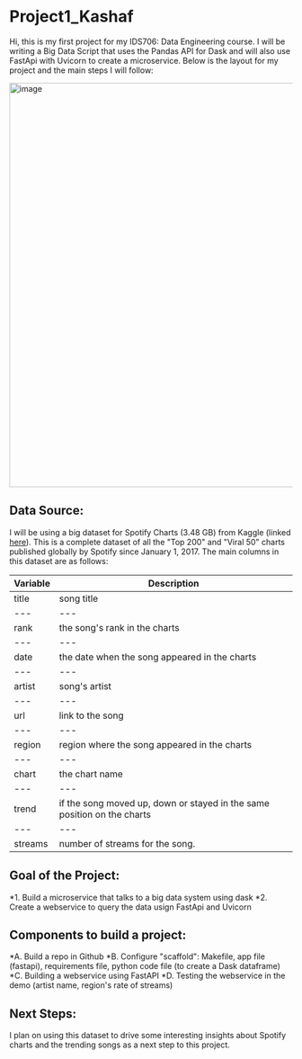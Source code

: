 # Project1_Kashaf

Hi, this is my first project for my IDS706: Data Engineering course. I will be writing a Big Data Script that uses the Pandas API for Dask and will also use FastApi with Uvicorn to create a microservice. Below is the layout for my project and the main steps I will follow:


<img width="719" alt="image" src="https://user-images.githubusercontent.com/111402572/190930583-6394d54e-79e6-4461-b0b5-d663b3ae2be5.png">


## Data Source:

I will be using a big dataset for Spotify Charts (3.48 GB) from Kaggle (linked [here][1]). This is a complete dataset of all the "Top 200" and "Viral 50" charts published globally by Spotify since January 1, 2017. The main columns in this dataset are as follows: 

Variable | Description
--- | ---
title | song title
--- | ---
rank | the song's rank in the charts
--- | ---
date | the date when the song appeared in the charts
--- | ---
artist | song's artist
--- | ---
url | link to the song
--- | ---
region | region where the song appeared in the charts
--- | ---
chart | the chart name
--- | ---
trend | if the song moved up, down or stayed in the same position on the charts
--- | ---
streams | number of streams for the song.


## Goal of the Project:

*1. Build a microservice that talks to a big data system using dask
*2. Create a webservice to query the data usign FastApi and Uvicorn

## Components to build a project:

*A. Build a repo in Github
*B. Configure "scaffold": Makefile, app file (fastapi), requirements file, python code file (to create a Dask dataframe)
*C. Building a webservice using FastAPI
*D. Testing the webservice in the demo (artist name, region's rate of streams)

## Next Steps:

I plan on using this dataset to drive some interesting insights about Spotify charts and the trending songs as a next step to this project.


[1]:https://www.kaggle.com/datasets/dhruvildave/spotify-charts "Kaggle Dataset"
